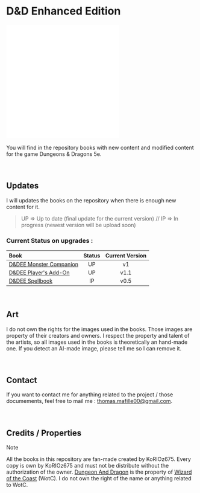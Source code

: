 # D&D Enhanced Edition

<picture>
    <source media="(prefers-color-scheme: dark)" srcset="./Images/D%26DEE_dark.png">
    <source media="(prefers-color-scheme: light)" srcset="./Images/D%26DEE_light.png">
    <img src="./Images/D%26DEE_dark.png" alt="Logo_D&DEE" width="300"/>
</picture>

You will find in the repository books with new content and modified content for the game Dungeons & Dragons 5e.

ㅤ

## Updates

I will updates the books on the repository when there is enough new content for it.

> UP => Up to date (final update for the current version)  //  IP => In progress (newest version will be upload soon)


### **Current Status on upgrades :**
| Book | Status | Current Version |
| :--- | :---: | :--: |
| [D&DEE Monster Companion](https://github.com/KoRIOz675/DnD_Enhanced_Edition/blob/main/D%26DEE%20%20-%20Monster%20Companion.pdf) | UP | v1 |
| [D&DEE Player's Add-On](https://github.com/KoRIOz675/DnD_Enhanced_Edition/blob/main/D%26DEE%20-%20Player's%20Add-On.pdf) | UP | v1.1 |
| [D&DEE Spellbook](https://github.com/KoRIOz675/DnD_Enhanced_Edition/blob/main/D%26DEE%20-%20Spellbook.pdf) | IP | v0.5 |

ㅤ

## Art

I do not own the rights for the images used in the books. Those images are property of their creators and owners.
I respect the property and talent of the artists, so all images used in the books is theoretically an hand-made one. If you detect an AI-made image, please tell me so I can remove it.

ㅤ

## Contact

If you want to contact me for anything related to the project / those documements, feel free to mail me : thomas.mafille00@gmail.com.

ㅤ

## Credits / Properties

> [!NOTE]
> All the books in this repository are fan-made created by KoRIOz675.
> Every copy is own by KoRIOz675 and must not be distribute without the authorization of the owner.
> [Dungeon And Dragon](https://dnd.wizards.com) is the property of [Wizard of the Coast](https://company.wizards.com/) (WotC). I do not own the right of the name or anything related to WotC.
